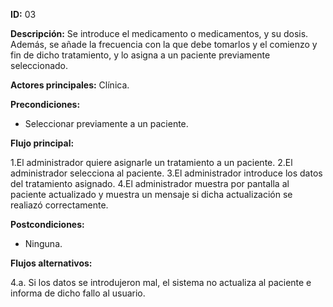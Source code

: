 **ID:** 03 

**Descripción:** Se introduce el medicamento o medicamentos, y su dosis. Además, se añade la frecuencia con la que debe tomarlos y el comienzo y fin de dicho tratamiento, y lo asigna a un paciente previamente seleccionado.

**Actores principales:** Clínica.

**Precondiciones:**

* Seleccionar previamente a un paciente.

**Flujo principal:**

1.El administrador quiere asignarle un tratamiento a un paciente.
2.El administrador selecciona al paciente.
3.El administrador introduce los datos del tratamiento asignado.
4.El administrador muestra por pantalla al paciente actualizado y muestra un mensaje si dicha actualización se realiazó correctamente.

**Postcondiciones:**

* Ninguna.

**Flujos alternativos:**

4.a. Si los datos se introdujeron mal, el sistema no actualiza al paciente e informa de dicho fallo al usuario.
